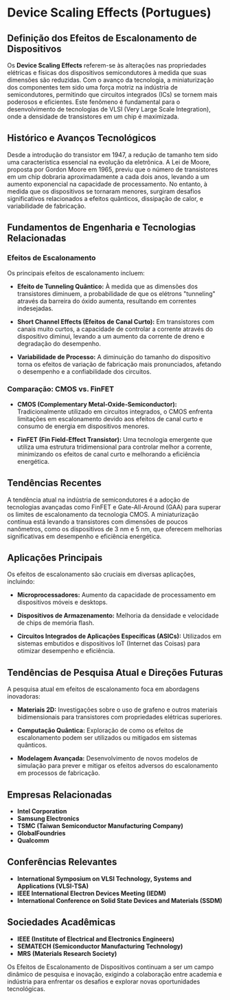 # Device Scaling Effects (Portugues)

## Definição dos Efeitos de Escalonamento de Dispositivos

Os **Device Scaling Effects** referem-se às alterações nas propriedades elétricas e físicas dos dispositivos semicondutores à medida que suas dimensões são reduzidas. Com o avanço da tecnologia, a miniaturização dos componentes tem sido uma força motriz na indústria de semicondutores, permitindo que circuitos integrados (ICs) se tornem mais poderosos e eficientes. Este fenômeno é fundamental para o desenvolvimento de tecnologias de VLSI (Very Large Scale Integration), onde a densidade de transistores em um chip é maximizada.

## Histórico e Avanços Tecnológicos

Desde a introdução do transistor em 1947, a redução de tamanho tem sido uma característica essencial na evolução da eletrônica. A Lei de Moore, proposta por Gordon Moore em 1965, previu que o número de transistores em um chip dobraria aproximadamente a cada dois anos, levando a um aumento exponencial na capacidade de processamento. No entanto, à medida que os dispositivos se tornaram menores, surgiram desafios significativos relacionados a efeitos quânticos, dissipação de calor, e variabilidade de fabricação.

## Fundamentos de Engenharia e Tecnologias Relacionadas

### Efeitos de Escalonamento

Os principais efeitos de escalonamento incluem:

- **Efeito de Tunneling Quântico:** À medida que as dimensões dos transistores diminuem, a probabilidade de que os elétrons "tunneling" através da barreira do óxido aumenta, resultando em correntes indesejadas.
  
- **Short Channel Effects (Efeitos de Canal Curto):** Em transistores com canais muito curtos, a capacidade de controlar a corrente através do dispositivo diminui, levando a um aumento da corrente de dreno e degradação do desempenho.

- **Variabilidade de Processo:** A diminuição do tamanho do dispositivo torna os efeitos de variação de fabricação mais pronunciados, afetando o desempenho e a confiabilidade dos circuitos.

### Comparação: CMOS vs. FinFET

- **CMOS (Complementary Metal-Oxide-Semiconductor):** Tradicionalmente utilizado em circuitos integrados, o CMOS enfrenta limitações em escalonamento devido aos efeitos de canal curto e consumo de energia em dispositivos menores.

- **FinFET (Fin Field-Effect Transistor):** Uma tecnologia emergente que utiliza uma estrutura tridimensional para controlar melhor a corrente, minimizando os efeitos de canal curto e melhorando a eficiência energética.

## Tendências Recentes

A tendência atual na indústria de semicondutores é a adoção de tecnologias avançadas como FinFET e Gate-All-Around (GAA) para superar os limites de escalonamento da tecnologia CMOS. A miniaturização contínua está levando a transistores com dimensões de poucos nanômetros, como os dispositivos de 3 nm e 5 nm, que oferecem melhorias significativas em desempenho e eficiência energética.

## Aplicações Principais

Os efeitos de escalonamento são cruciais em diversas aplicações, incluindo:

- **Microprocessadores:** Aumento da capacidade de processamento em dispositivos móveis e desktops.
  
- **Dispositivos de Armazenamento:** Melhoria da densidade e velocidade de chips de memória flash.

- **Circuitos Integrados de Aplicações Específicas (ASICs):** Utilizados em sistemas embutidos e dispositivos IoT (Internet das Coisas) para otimizar desempenho e eficiência.

## Tendências de Pesquisa Atual e Direções Futuras

A pesquisa atual em efeitos de escalonamento foca em abordagens inovadoras:

- **Materiais 2D:** Investigações sobre o uso de grafeno e outros materiais bidimensionais para transistores com propriedades elétricas superiores.

- **Computação Quântica:** Exploração de como os efeitos de escalonamento podem ser utilizados ou mitigados em sistemas quânticos.

- **Modelagem Avançada:** Desenvolvimento de novos modelos de simulação para prever e mitigar os efeitos adversos do escalonamento em processos de fabricação.

## Empresas Relacionadas

- **Intel Corporation**
- **Samsung Electronics**
- **TSMC (Taiwan Semiconductor Manufacturing Company)**
- **GlobalFoundries**
- **Qualcomm**

## Conferências Relevantes

- **International Symposium on VLSI Technology, Systems and Applications (VLSI-TSA)**
- **IEEE International Electron Devices Meeting (IEDM)**
- **International Conference on Solid State Devices and Materials (SSDM)**

## Sociedades Acadêmicas

- **IEEE (Institute of Electrical and Electronics Engineers)**
- **SEMATECH (Semiconductor Manufacturing Technology)**
- **MRS (Materials Research Society)**

Os Efeitos de Escalonamento de Dispositivos continuam a ser um campo dinâmico de pesquisa e inovação, exigindo a colaboração entre academia e indústria para enfrentar os desafios e explorar novas oportunidades tecnológicas.
